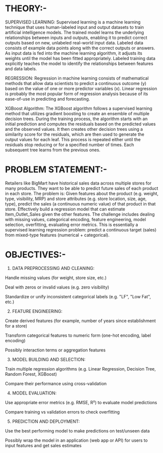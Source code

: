 # THEORY:-

SUPERVISED LEARNING: Supervised learning is a machine learning technique that uses human-labeled input and output datasets to train artificial intelligence models. The trained model learns the underlying relationships between inputs and outputs, enabling it to predict correct outputs based on new, unlabeled real-world input data.
Labeled data consists of example data points along with the correct outputs or answers. As input data is fed into the machine learning algorithm, it adjusts its weights until the model has been fitted appropriately. Labeled training data explicitly teaches the model to identify the relationships between features and data labels.  

REGRESSION: Regression in machine learning consists of mathematical methods that allow data scientists to predict a continuous outcome (y) based on the value of one or more predictor variables (x). Linear regression is probably the most popular form of regression analysis because of its ease-of-use in predicting and forecasting.

XGBoost Algorithm: The XGBoost algorithm follows a supervised learning method that utilizes gradient boosting to create an ensemble of multiple decision trees. During the training process, the algorithm starts with an initial prediction and computes the residuals based on the predicted values and the observed values. It then creates other decision trees using a similarity score for the residuals, which are then used to generate the output values for each leaf. This process is repeated either until the residuals stop reducing or for a specified number of times. Each subsequent tree learns from the previous ones.

# PROBLEM STATEMENT:-

Retailers like BigMart have historical sales data across multiple stores for many products. They want to be able to predict future sales of each product in each store. The problem is:
Given features about the product (e.g. weight, type, visibility, MRP) and store attributes (e.g. store location, size, age, type), predict the sales (a continuous numeric value) of that product in that store.
Effectively build a regression model that can estimate Item_Outlet_Sales given the other features.
The challenge includes dealing with missing values, categorical encoding, feature engineering, model selection, overfitting, evaluating error metrics.
This is essentially a supervised learning regression problem: predict a continuous target (sales) from mixed-type features (numerical + categorical).

# OBJECTIVES:-

1. DATA PREPROCESSING AND CLEANING:
   
Handle missing values (for weight, store size, etc.)

Deal with zeros or invalid values (e.g. zero visibility)

Standardize or unify inconsistent categorical labels (e.g. "LF", "Low Fat", etc.)

2. FEATURE ENGINEERING:
   
Create derived features (for example, number of years since establishment for a store)

Transform categorical features to numeric form (one-hot encoding, label encoding)

Possibly interaction terms or aggregation features

3. MODEL BUILDING AND SELECTION:
   
Train multiple regression algorithms (e.g. Linear Regression, Decision Tree, Random Forest, XGBoost)

Compare their performance using cross-validation

4. MODEL EVALUATION:
   
Use appropriate error metrics (e.g. RMSE, R²) to evaluate model predictions

Compare training vs validation errors to check overfitting

5. PREDICTION AND DEPLOYMENT:
   
Use the best performing model to make predictions on test/unseen data

Possibly wrap the model in an application (web app or API) for users to input features and get sales estimates

